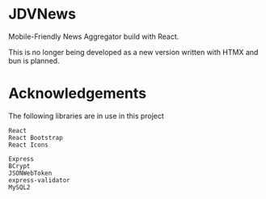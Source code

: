 # JDVNews

Mobile-Friendly News Aggregator build with React.

This is no longer being developed as a new version written with HTMX and bun is planned.


# Acknowledgements
The following libraries are in use in this project
```
React
React Bootstrap
React Icons

Express
BCrypt
JSONWebToken
express-validator
MySQL2
```
